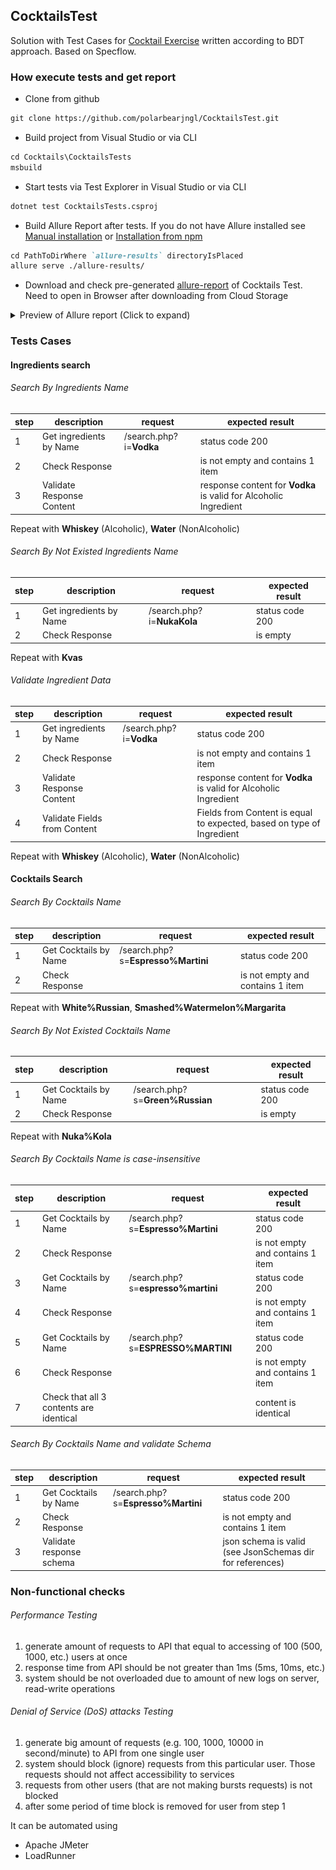 ## CocktailsTest
Solution with Test Cases for [Cocktail Exercise](https://github.com/Terri14/Cocktail) written according to BDT approach. Based on Specflow. 

### How execute tests and get report
* Clone from github
```markdown 
git clone https://github.com/polarbearjngl/CocktailsTest.git
```
* Build project from Visual Studio or via CLI
```markdown 
cd Cocktails\CocktailsTests
msbuild
```
* Start tests via Test Explorer in Visual Studio or via CLI
```markdown 
dotnet test CocktailsTests.csproj
```
* Build Allure Report after tests. If you do not have Allure installed see [Manual installation](https://docs.qameta.io/allure/#_installing_a_commandline) or [Installation from npm](https://www.npmjs.com/package/allure-commandline) 
```markdown 
cd PathToDirWhere `allure-results` directoryIsPlaced
allure serve ./allure-results/
```
* Download and check pre-generated [allure-report](https://disk.yandex.ru/d/ZrBYWWJb7Kbh2g) of Cocktails Test. Need to open in Browser after downloading from Cloud Storage

<details>
<summary>Preview of Allure report (Click to expand)</summary>
<p>
    <img src="/preview/Screenshot_1.png" width="640" height="320" />
    <img src="/preview/Screenshot_2.png" width="640" height="320" />
    <img src="/preview/Screenshot_3.png" width="640" height="320" />
</p>
</details>

### Tests Cases
#### Ingredients search
###### Search By Ingredients Name

| step | description               | request                 | expected result                                                  |
|------|---------------------------|-------------------------|------------------------------------------------------------------|
| 1    | Get ingredients by Name   | /search.php?i=**Vodka** | status code 200                                                  |
| 2    | Check Response            |                         | is not empty and contains 1 item                                 |
| 3    | Validate Response Content |                         | response content for **Vodka** is valid for Alcoholic Ingredient |

Repeat with **Whiskey** (Alcoholic), **Water** (NonAlcoholic)

###### Search By Not Existed Ingredients Name

| step | description               | request                    | expected result   |
|------|---------------------------|----------------------------|-------------------|
| 1    | Get ingredients by Name   | /search.php?i=**NukaKola** | status code 200   |
| 2    | Check Response            |                            | is empty          |

Repeat with **Kvas**

###### Validate Ingredient Data

| step | description                  | request                 | expected result                                                       |
|------|------------------------------|-------------------------|-----------------------------------------------------------------------|
| 1    | Get ingredients by Name      | /search.php?i=**Vodka** | status code 200                                                       |
| 2    | Check Response               |                         | is not empty and contains 1 item                                      |
| 3    | Validate Response Content    |                         | response content for **Vodka** is valid for Alcoholic Ingredient      |
| 4    | Validate Fields from Content |                         | Fields from Content is equal to expected, based on type of Ingredient |

Repeat with **Whiskey** (Alcoholic), **Water** (NonAlcoholic)

#### Cocktails Search
###### Search By Cocktails Name

| step | description               | request                              | expected result                    |
|------|---------------------------|--------------------------------------|------------------------------------|
| 1    | Get Cocktails by Name     | /search.php?s=**Espresso%Martini**   | status code 200                    |
| 2    | Check Response            |                                      | is not empty and contains 1 item   |

Repeat with **White%Russian**, **Smashed%Watermelon%Margarita**

###### Search By Not Existed Cocktails Name

| step | description                | request                            | expected result    |
|------|----------------------------|------------------------------------|--------------------|
| 1    | Get Cocktails by Name      | /search.php?s=**Green%Russian**    | status code 200    |
| 2    | Check Response             |                                    | is empty           |

Repeat with **Nuka%Kola**

###### Search By Cocktails Name is case-insensitive

| step | description                             | request                              | expected result                  |
|------|-----------------------------------------|--------------------------------------|----------------------------------|
| 1    | Get Cocktails by Name                   | /search.php?s=**Espresso%Martini**   | status code 200                  |
| 2    | Check Response                          |                                      | is not empty and contains 1 item |
| 3    | Get Cocktails by Name                   | /search.php?s=**espresso%martini**   | status code 200                  |
| 4    | Check Response                          |                                      | is not empty and contains 1 item |
| 5    | Get Cocktails by Name                   | /search.php?s=**ESPRESSO%MARTINI**   | status code 200                  |
| 6    | Check Response                          |                                      | is not empty and contains 1 item |
| 7    | Check that all 3 contents are identical |                                      | content is identical             |

###### Search By Cocktails Name and validate Schema

| step | description              | request                              | expected result                                             |
|------|--------------------------|--------------------------------------|-------------------------------------------------------------|
| 1    | Get Cocktails by Name    | /search.php?s=**Espresso%Martini**   | status code 200                                             |
| 2    | Check Response           |                                      | is not empty and contains 1 item                            |
| 3    | Validate response schema |                                      | json schema is valid (see JsonSchemas dir for references)   |

### Non-functional checks
###### Performance Testing
1) generate amount of requests to API that equal to accessing of 100 (500, 1000, etc.) users at once
2) response time from API should be not greater than 1ms (5ms, 10ms, etc.)
3) system should be not overloaded due to amount of new logs on server, read-write operations

###### Denial of Service (DoS) attacks Testing
1) generate big amount of requests (e.g. 100, 1000, 10000 in second/minute) to API from one single user
2) system should block (ignore) requests from this particular user. Those requests should not affect accessibility to services
3) requests from other users (that are not making bursts requests) is not blocked
4) after some period of time block is removed for user from step 1

It can be automated using
* Apache JMeter
* LoadRunner
